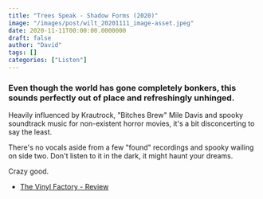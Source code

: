 ```yaml
---
title: "Trees Speak - Shadow Forms (2020)"
image: "/images/post/wilt_20201111_image-asset.jpeg"
date: 2020-11-11T00:00:00.0000000
draft: false
author: "David"
tags: []
categories: ["Listen"]
---
```

### Even though the world has gone completely bonkers, this sounds perfectly out of place and refreshingly unhinged.

 Heavily influenced by Krautrock, "Bitches Brew" Mile Davis and spooky soundtrack music for non-existent horror movies, it's a bit disconcerting to say the least.

 There's no vocals aside from a few "found" recordings and spooky wailing on side two. Don't listen to it in the dark, it might haunt your dreams.

 Crazy good.

-  [The Vinyl Factory - Review](https://thevinylfactory.com/news/trees-speak-new-album-shadow-forms-soul-jazz-vinyl/)
